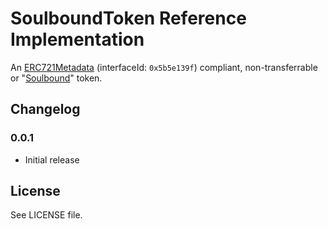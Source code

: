 # SoulboundToken Reference Implementation

An [ERC721Metadata](https://eips.ethereum.org/EIPS/eip-721) (interfaceId:
`0x5b5e139f`) compliant, non-transferrable or
"[Soulbound](https://vitalik.ca/general/2022/01/26/soulbound.html)" token.

## Changelog

### 0.0.1

- Initial release

## License

See LICENSE file.
